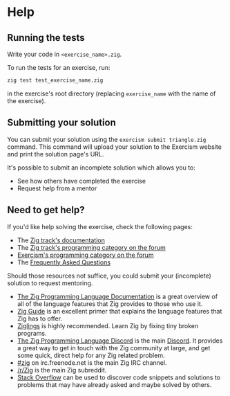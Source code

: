 # Help

## Running the tests

Write your code in `<exercise_name>.zig`.

To run the tests for an exercise, run:

```bash
zig test test_exercise_name.zig
```

in the exercise's root directory (replacing `exercise_name` with the name of the exercise).

## Submitting your solution

You can submit your solution using the `exercism submit triangle.zig` command.
This command will upload your solution to the Exercism website and print the solution page's URL.

It's possible to submit an incomplete solution which allows you to:

- See how others have completed the exercise
- Request help from a mentor

## Need to get help?

If you'd like help solving the exercise, check the following pages:

- The [Zig track's documentation](https://exercism.org/docs/tracks/zig)
- The [Zig track's programming category on the forum](https://forum.exercism.org/c/programming/zig)
- [Exercism's programming category on the forum](https://forum.exercism.org/c/programming/5)
- The [Frequently Asked Questions](https://exercism.org/docs/using/faqs)

Should those resources not suffice, you could submit your (incomplete) solution to request mentoring.

- [The Zig Programming Language Documentation][documentation] is a great overview of all of the language features that Zig provides to those who use it.
- [Zig Guide][zig-guide] is an excellent primer that explains the language features that Zig has to offer.
- [Ziglings] is highly recommended.
  Learn Zig by fixing tiny broken programs.
- [The Zig Programming Language Discord][discord-zig] is the main [Discord].
  It provides a great way to get in touch with the Zig community at large, and get some quick, direct help for any Zig related problem.
- [#zig][irc] on irc.freenode.net is the main Zig IRC channel.
- [/r/Zig][reddit] is the main Zig subreddit.
- [Stack Overflow][stack-overflow] can be used to discover code snippets and solutions to problems that may have already asked and maybe solved by others.

[discord]: https://discordapp.com
[discord-zig]: https://discord.com/invite/gxsFFjE
[documentation]: https://ziglang.org/documentation/master
[irc]: https://webchat.freenode.net/?channels=%23zig
[reddit]: https://www.reddit.com/r/Zig
[stack-overflow]: https://stackoverflow.com/questions/tagged/zig
[zig-guide]: https://zig.guide/
[ziglings]: https://codeberg.org/ziglings/exercises
